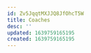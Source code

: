 ```yaml
---
id: Zv5JqqtMXJJQ8JfOhcT5W
title: Coaches
desc: ''
updated: 1639759165195
created: 1639759165195
---
```


